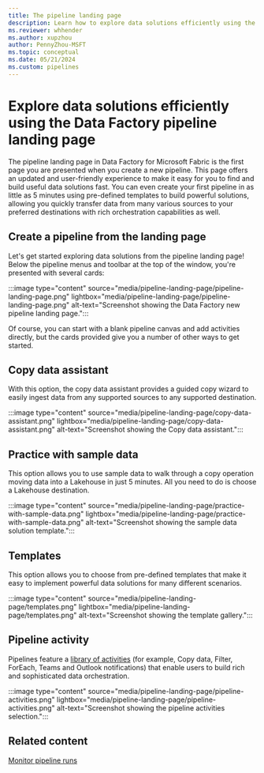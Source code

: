 ```yaml
---
title: The pipeline landing page
description: Learn how to explore data solutions efficiently using the pipeline landing page in Data Factory for Microsoft Fabric.
ms.reviewer: whhender
ms.author: xupzhou
author: PennyZhou-MSFT
ms.topic: conceptual
ms.date: 05/21/2024
ms.custom: pipelines
---
```


# Explore data solutions efficiently using the Data Factory pipeline landing page

The pipeline landing page in Data Factory for Microsoft Fabric is the first page you are presented when you create a new pipeline. This page offers an updated and user-friendly experience to make it easy for you to find and build useful data solutions fast. You can even create your first pipeline in as little as 5 minutes using pre-defined templates to build powerful solutions, allowing you quickly transfer data from many various sources to your preferred destinations with rich orchestration capabilities as well.


## Create a pipeline from the landing page

Let's get started exploring data solutions from the pipeline landing page! Below the pipeline menus and toolbar at the top of the window, you're presented with several cards:

:::image type="content" source="media/pipeline-landing-page/pipeline-landing-page.png" lightbox="media/pipeline-landing-page/pipeline-landing-page.png" alt-text="Screenshot showing the Data Factory new pipeline landing page.":::

Of course, you can start with a blank pipeline canvas and add activities directly, but the cards provided give you a number of other ways to get started.

## Copy data assistant

With this option, the copy data assistant provides a guided copy wizard to easily ingest data from any supported sources to any supported destination.

:::image type="content" source="media/pipeline-landing-page/copy-data-assistant.png" lightbox="media/pipeline-landing-page/copy-data-assistant.png" alt-text="Screenshot showing the Copy data assistant.":::

## Practice with sample data

This option allows you to use sample data to walk through a copy operation moving data into a Lakehouse in just 5 minutes. All you need to do is choose a Lakehouse destination.

:::image type="content" source="media/pipeline-landing-page/practice-with-sample-data.png" lightbox="media/pipeline-landing-page/practice-with-sample-data.png" alt-text="Screenshot showing the sample data solution template.":::

## Templates

This option allows you to choose from pre-defined templates that make it easy to implement powerful data solutions for many different scenarios.

:::image type="content" source="media/pipeline-landing-page/templates.png" lightbox="media/pipeline-landing-page/templates.png" alt-text="Screenshot showing the template gallery.":::

## Pipeline activity

Pipelines feature a [library of activities](activity-overview.md) (for example, Copy data, Filter, ForEach, Teams and Outlook notifications) that enable users to build rich and sophisticated data orchestration.

:::image type="content" source="media/pipeline-landing-page/pipeline-activities.png" lightbox="media/pipeline-landing-page/pipeline-activities.png" alt-text="Screenshot showing the pipeline activities selection.":::

## Related content

[Monitor pipeline runs](monitor-pipeline-runs.md)
